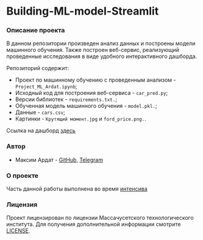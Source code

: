# Building-ML-model-Streamlit
### Описание проекта
В данном репозитории произведен анализ данных и построены модели машинного обучения. Также построен веб-сервис, реализующий проведенные исследования в виде удобного интерактивного дашборда.

Репозиторий содержит:
- Проект по машинному обучению с проведенным анализом - `Project_ML_Ardat.ipynb`;
- Исходный код для построения веб-сервиса - `car_pred.py`;
- Версии библиотек - `requirements.txt.`;
- Обученная модель машинного обучения - `model.pkl.`;
- Данные - `cars.csv`;
- Картинки - `Крутящий момент.jpg` и `ford_price.png.`.

Ссылка на дашборд [здесь](https://building-ml-model-carpred-app.streamlit.app/)

### Автор
- Максим Ардат - [GitHub](https://github.com/m-ardat), [Telegram](https://t.me/m_ardat)

### О проекте
Часть данной работы выполнена во время [интенсива](https://stepik.org/course/176820/info)

### Лицензия
Проект лицензирован по лицензии Массачусетского технологического института. Для получения дополнительной информации смотрите [LICENSE](/LICENSE).
